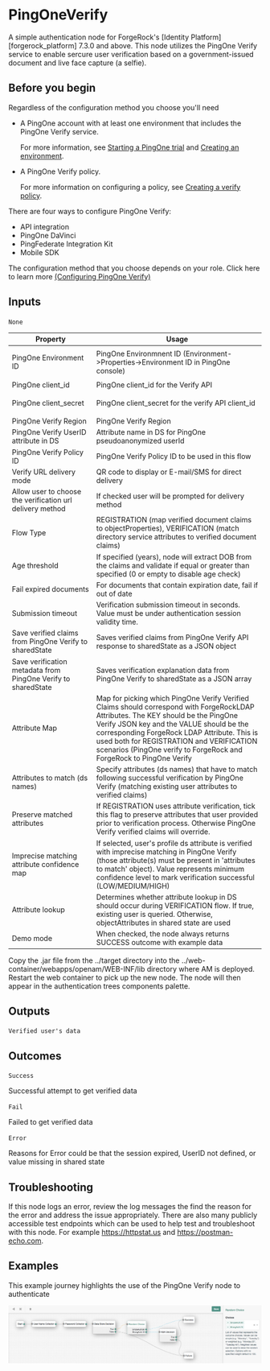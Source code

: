 <!--
 * The contents of this file are subject to the terms of the Common Development and
 * Distribution License (the License). You may not use this file except in compliance with the
 * License.
 *
 * You can obtain a copy of the License at legal/CDDLv1.0.txt. See the License for the
 * specific language governing permission and limitations under the License.
 *
 * When distributing Covered Software, include this CDDL Header Notice in each file and include
 * the License file at legal/CDDLv1.0.txt. If applicable, add the following below the CDDL
 * Header, with the fields enclosed by brackets [] replaced by your own identifying
 * information: "Portions copyright [year] [name of copyright owner]".
 *
 * Copyright 2023 ForgeRock AS.
-->
# PingOneVerify

A simple authentication node for ForgeRock's [Identity Platform][forgerock_platform] 7.3.0 and above. This node utilizes the PingOne Verify service to enable sercure user verification based on a government-issued document and live face capture (a selfie).


## Before you begin

Regardless of the configuration method you choose you'll need

<ul>
<li>A <span>PingOne</span> account with at least one environment that includes the <span class="keyword">PingOne Verify</span> service.<p class="p">For more information, see <a class="xref" href="https://docs.pingidentity.com/r/en-us/pingone/p1_start_a_pingone_trial?tocId=WnDBFzVrhcZcDTKV8jBNJQ" target="_blank" data-ft-click-interceptor="ft-internal-link">Starting a <span class="keyword">PingOne</span> trial</a> and <a class="xref" href="https://docs.pingidentity.com/r/en-us/pingone/pingone_tutorial_passwordless_create_environment?tocId=iMH1irb9RViMCilbTCCLEg" target="_blank" data-ft-click-interceptor="ft-internal-link">Creating an environment</a>.</p></li>
<li class="li">A <span class="keyword">PingOne Verify</span> policy.<p class="p">For more information on configuring a policy, see <a class="xref ft-internal-link" href="https://docs.pingidentity.com/r/0ue6NPmZLPN667l6iXUjRg/jWR8wPQq~vaG7r0cfQL~fA" title="A verify policy dictates what is required to verify a user, such as an ID verification, facial comparison, or liveness." data-ft-click-interceptor="ft-internal-link">Creating a verify policy</a>.</p></li>
</ul>


There are four ways to configure PingOne Verify:

<ul>
<li>API integration</li>
<li>PingOne DaVinci</li>
<li>PingFederate Integration Kit</li>
<li>Mobile SDK</li>
</ul>

The configuration method that you choose depends on your role.
Click here to learn more <a href="https://docs.pingidentity.com/r/en-us/pingone/pingone_verify_getting_started_configuring">(Configuring PingOne Verify)</a>

## Inputs

`None`
<table class="table frame-all" id="jzf1692634635960__table_y2d_vml_nyb"><colgroup><col style="width:33.33333333333333%"><col style="width:66.66666666666666%"></colgroup><thead class="thead">
						<tr class="row">
							<th class="entry colsep-1 rowsep-1" id="jzf1692634635960__table_y2d_vml_nyb__entry__1">Property</th>
							<th class="entry colsep-1 rowsep-1" id="jzf1692634635960__table_y2d_vml_nyb__entry__2">Usage</th>
						</tr>
					</thead><tbody class="tbody">
						<tr class="row">
							<td class="entry colsep-1 rowsep-1" headers="jzf1692634635960__table_y2d_vml_nyb__entry__1">
								<p class="p">PingOne Environment ID</p>
							</td>
							<td class="entry colsep-1 rowsep-1" headers="jzf1692634635960__table_y2d_vml_nyb__entry__2">
                PingOne Environmnent ID (Environment->Properties->Environment ID in PingOne console)</td>
						</tr>
						<tr class="row">
							<td class="entry colsep-1 rowsep-1" headers="jzf1692634635960__table_y2d_vml_nyb__entry__1">
                                PingOne client_id</td>
							<td class="entry colsep-1 rowsep-1" headers="jzf1692634635960__table_y2d_vml_nyb__entry__2">
								PingOne client_id for the Verify API</td>
						</tr>
						<tr class="row">
							<td class="entry colsep-1 rowsep-1" headers="jzf1692634635960__table_y2d_vml_nyb__entry__1">
								<p class="p">PingOne client_secret
</p>
							</td>
							<td class="entry colsep-1 rowsep-1" headers="jzf1692634635960__table_y2d_vml_nyb__entry__2">
								PingOne client_secret for the verify API client_id
							</td>
						</tr>
<tr>
    <td>
       PingOne Verify Region
    </td>
    <td>
        PingOne Verify Region
    </td>
</tr>

<tr>
    <td>
        PingOne Verify UserID attribute in DS
    </td>
    <td>
        Attribute name in DS for PingOne pseudoanonymized userId
    </td>
</tr>
<tr>
    <td>
        PingOne Verify Policy ID
    </td>
    <td>
        PingOne Verify Policy ID to be used in this flow
    </td>
</tr>

<tr>
    <td>
        Verify URL delivery mode
    </td>
<td>
QR code to display or E-mail/SMS for direct delivery
</td>
</tr>

<tr>
<td>
Allow user to choose the verification url delivery method
</td>
<td>
If checked user will be prompted for delivery method
</td>
</tr>

<tr>
<td>
Flow Type
</td>

<td>
REGISTRATION (map verified document claims to objectProperties), VERIFICATION (match directory service attributes to verified document claims)
</td>
</tr>

<tr>
<td>
Age threshold
</td>

<td>
If specified (years), node will extract DOB from the claims and validate if equal or greater than specified (0 or empty to disable age check)
</td>
</tr>

<tr>
<td>
Fail expired documents
</td>
<td>
For documents that contain expiration date, fail if out of date
</td>
</tr>

<tr>
<td>
Submission timeout
</td>
<td>
Verification submission timeout in seconds. Value must be under authentication session validity time.
</td>
</tr>

<tr>
<td>Save verified claims from PingOne Verify to sharedState</td>
<td>Saves verified claims from PingOne Verify API response to sharedState as a JSON object</td>
</tr>

<tr>
<td>Save verification metadata from PingOne Verify to sharedState</td>
<td>Saves verification explanation data from PingOne Verify to sharedState as a JSON array</td>
</tr>

<tr>
<td>Attribute Map</td>
<td>Map for picking which PingOne Verify Verified Claims should correspond with ForgeRockLDAP Attributes. The KEY should be the PingOne Verify JSON key and the VALUE should be the corresponding ForgeRock LDAP Attribute. This is used both for REGISTRATION and VERIFICATION scenarios (PingOne verify to ForgeRock and ForgeRock to PingOne Verify</td>
</tr>

<tr>
<td>Attributes to match (ds names)</td>
<td>Specify attributes (ds names) that have to match following successful verification by PingOne Verify (matching existing user attributes to verified claims)</td>
</tr>

<tr>
<td>Preserve matched attributes</td>
<td>If REGISTRATION uses attribute verification, tick this flag to preserve attributes that user provided prior to verification process. Otherwise PingOne Verify verified claims will override.</td>
</tr>

<tr>
<td>Imprecise matching attribute confidence map</td>
<td>If selected, user's profile ds attribute is verified with imprecise matching in PingOne Verify (those attribute(s) must be present in 'attributes to match' object). Value represents minimum confidence level to mark verification successful (LOW/MEDIUM/HIGH)</td>
</tr>

<tr>
<td>Attribute lookup</td>
<td>Determines whether attribute lookup in DS should occur during VERIFICATION flow. If true, existing user is queried. Otherwise, objectAttributes in shared state are used</td>
</tr>

<tr>
<td>Demo mode</td>
<td>When checked, the node always returns SUCCESS outcome with example data</td>
</tr>

</tbody></table>



Copy the .jar file from the ../target directory into the ../web-container/webapps/openam/WEB-INF/lib directory where AM is deployed.  Restart the web container to pick up the new node.  The node will then appear in the authentication trees components palette.


## Outputs

`Verified user's data`

## Outcomes

`Success`

Successful attempt to get verified data


`Fail`

Failed to get verified data


`Error`

Reasons for Error could be that the session expired, UserID not defined, or value
missing in shared state 


## Troubleshooting

<p dir="auto">If this node logs an error, review the log messages the find the reason for the error and address the issue appropriately. There are also many publicly accessible test endpoints which can be used to help test and troubleshoot with this node. For example <a href="https://httpstat.us" rel="nofollow">https://httpstat.us</a> and <a href="https://postman-echo.com" rel="nofollow">https://postman-echo.com</a>.</p>


## Examples

This example journey highlights the use of the PingOne Verify node to authenticate 

![ScreenShot](./example.png)

        

